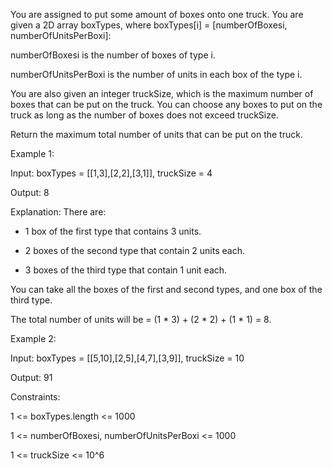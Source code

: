 You are assigned to put some amount of boxes onto one truck. You are given a 2D array boxTypes, where boxTypes[i] = [numberOfBoxesi, numberOfUnitsPerBoxi]:

numberOfBoxesi is the number of boxes of type i.

numberOfUnitsPerBoxi is the number of units in each box of the type i.

You are also given an integer truckSize, which is the maximum number of boxes that can be put on the truck. You can choose any boxes to put on the truck as long as the number of boxes does not exceed truckSize.

Return the maximum total number of units that can be put on the truck.

 

Example 1:

Input: boxTypes = [[1,3],[2,2],[3,1]], truckSize = 4

Output: 8

Explanation: There are:

- 1 box of the first type that contains 3 units.

- 2 boxes of the second type that contain 2 units each.


- 3 boxes of the third type that contain 1 unit each.

You can take all the boxes of the first and second types, and one box of the third type.

The total number of units will be = (1 * 3) + (2 * 2) + (1 * 1) = 8.

Example 2:

Input: boxTypes = [[5,10],[2,5],[4,7],[3,9]], truckSize = 10

Output: 91
 

Constraints:

1 <= boxTypes.length <= 1000

1 <= numberOfBoxesi, numberOfUnitsPerBoxi <= 1000

1 <= truckSize <= 10^6
